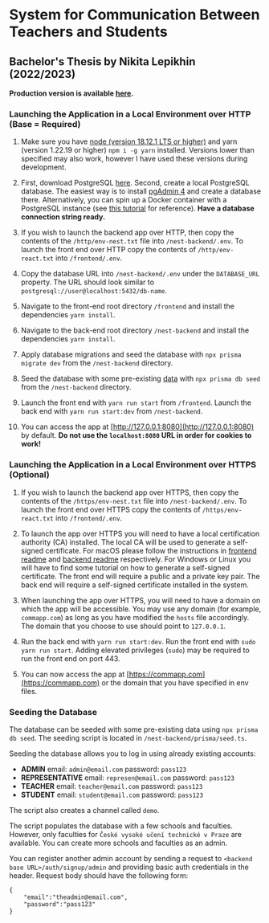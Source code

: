 # System for Communication Between Teachers and Students

## Bachelor's Thesis by Nikita Lepikhin (2022/2023)

**Production version is available [here](https://comm-app-2gvj8.ondigitalocean.app).**

### Launching the Application in a Local Environment over HTTP (Base = Required)

1. Make sure you have [node (version 18.12.1 LTS or higher)](https://nodejs.org/en/) and yarn (version 1.22.19 or higher) `npm i -g yarn` installed. Versions lower than specified may also work, however I have used these versions during development.

2. First, download PostgreSQL [here](https://www.postgresql.org/download/). Second, create a local PostgreSQL database. The easiest way is to install [pgAdmin 4](https://www.pgadmin.org/download/) and create a database there. Alternatively, you can spin up a Docker container with a PostgreSQL instance (see [this tutorial](https://hevodata.com/learn/docker-postgresql/#3steps) for reference). **Have a database connection string ready.**

3. If you wish to launch the backend app over HTTP, then copy the contents of the `/http/env-nest.txt` file into `/nest-backend/.env`. To launch the front end over HTTP copy the contents of `/http/env-react.txt` into `/frontend/.env`.

4. Copy the database URL into `/nest-backend/.env` under the `DATABASE_URL` property. The URL should look similar to `postgresql://user@localhost:5432/db-name`.

5. Navigate to the front-end root directory `/frontend` and install the dependencies `yarn install`.

6. Navigate to the back-end root directory `/nest-backend` and install the dependencies `yarn install`.

7. Apply database migrations and seed the database with `npx prisma migrate dev` from the `/nest-backend` directory.

8. Seed the database with some pre-existing [data](#seeding-the-database) with `npx prisma db seed` from the `/nest-backend` directory.

9. Launch the front end with `yarn run start` from `/frontend`. Launch the back end with `yarn run start:dev` from `/nest-backend`.

10. You can access the app at [http://127.0.0.1:8080](http://127.0.0.1:8080) by default. **Do not use the `localhost:8080` URL in order for cookies to work!**

### Launching the Application in a Local Environment over HTTPS (Optional)

1. If you wish to launch the backend app over HTTPS, then copy the contents of the `/https/env-nest.txt` file into `/nest-backend/.env`. To launch the front end over HTTPS copy the contents of `/https/env-react.txt` into `/frontend/.env`.

2. To launch the app over HTTPS you will need to have a local certification authority (CA) installed. The local CA will be used to generate a self-signed certificate. For macOS please follow the instructions in [frontend readme](/frontend/readme.md) and [backend readme](/nest-backend/README.md) respectively. For Windows or Linux you will have to find some tutorial on how to generate a self-signed certificate. The front end will require a public and a private key pair. The back end will require a self-signed certificate installed in the system.

3. When launching the app over HTTPS, you will need to have a domain on which the app will be accessible. You may use any domain (for example, `commapp.com`) as long as you have modified the `hosts` file accordingly. The domain that you choose to use should point to `127.0.0.1`.

4. Run the back end with `yarn run start:dev`. Run the front end with `sudo yarn run start`. Adding elevated privileges (`sudo`) may be required to run the front end on port 443.

5. You can now access the app at [https://commapp.com](https://commapp.com) or the domain that you have specified in env files.

### Seeding the Database

The database can be seeded with some pre-existing data using `npx prisma db seed`. The seeding script is located in `/nest-backend/prisma/seed.ts`.

Seeding the database allows you to log in using already existing accounts:

- **ADMIN** email: `admin@email.com` password: `pass123`
- **REPRESENTATIVE** email: `represen@email.com` password: `pass123`
- **TEACHER** email: `teacher@email.com` password: `pass123`
- **STUDENT** email: `student@email.com` password: `pass123`

The script also creates a channel called `demo`.

The script populates the database with a few schools and faculties. However, only faculties for `České vysoké učení technické v Praze` are available. You can create more schools and faculties as an admin.

You can register another admin account by sending a request to `<backend base URL>/auth/signup/admin` and providing basic auth credentials in the header. Request body should have the following form:

```
{
    "email":"theadmin@email.com",
    "password":"pass123"
}
```
